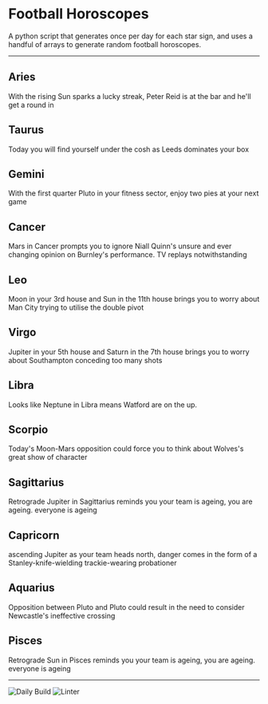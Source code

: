 # Football Horoscopes

A python script that generates once per day for each star sign, and uses a handful of arrays to generate random football horoscopes.

---

<!-- horoscopes_item starts -->
<h2>Aries</h2><p>With the rising Sun sparks a lucky streak, Peter Reid is at the bar and he'll get a round in</p><h2>Taurus</h2><p>Today you will find yourself under the cosh as Leeds dominates your box</p><h2>Gemini</h2><p>With the first quarter Pluto in your fitness sector, enjoy two pies at your next game</p><h2>Cancer</h2><p>Mars in Cancer prompts you to ignore Niall Quinn's unsure and ever changing opinion on Burnley's performance. TV replays notwithstanding</p><h2>Leo</h2><p>Moon in your 3rd house and Sun in the 11th house brings you to worry about Man City trying to utilise the double pivot</p><h2>Virgo</h2><p>Jupiter in your 5th house and Saturn in the 7th house brings you to worry about Southampton conceding too many shots</p><h2>Libra</h2><p>Looks like Neptune in Libra means Watford are on the up.</p><h2>Scorpio</h2><p>Today's Moon-Mars opposition could force you to think about Wolves's great show of character</p><h2>Sagittarius</h2><p>Retrograde Jupiter in Sagittarius reminds you your team is ageing, you are ageing. everyone is ageing</p><h2>Capricorn</h2><p>ascending Jupiter as your team heads north, danger comes in the form of a Stanley-knife-wielding trackie-wearing probationer</p><h2>Aquarius</h2><p>Opposition between Pluto and Pluto could result in the need to consider Newcastle's ineffective crossing</p><h2>Pisces</h2><p>Retrograde Sun in Pisces reminds you your team is ageing, you are ageing. everyone is ageing</p>
<!-- horoscopes_item ends -->

---

![Daily Build](https://github.com/MatBenfield/horofootball.thechels.uk/workflows/Daily%20Build/badge.svg) ![Linter](https://github.com/MatBenfield/horofootball.thechels.uk/workflows/Linter/badge.svg)
